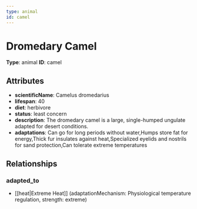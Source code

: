 ```yaml
---
type: animal
id: camel
---
```


# Dromedary Camel

**Type**: animal
**ID**: camel

## Attributes

- **scientificName**: Camelus dromedarius
- **lifespan**: 40
- **diet**: herbivore
- **status**: least concern
- **description**: The dromedary camel is a large, single-humped ungulate adapted for desert conditions.
- **adaptations**: Can go for long periods without water,Humps store fat for energy,Thick fur insulates against heat,Specialized eyelids and nostrils for sand protection,Can tolerate extreme temperatures

## Relationships

### adapted_to

- [[heat|Extreme Heat]] (adaptationMechanism: Physiological temperature regulation, strength: extreme)

